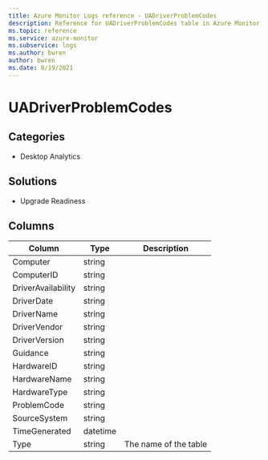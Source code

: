 ```yaml
---
title: Azure Monitor Logs reference - UADriverProblemCodes
description: Reference for UADriverProblemCodes table in Azure Monitor Logs.
ms.topic: reference
ms.service: azure-monitor
ms.subservice: logs
ms.author: bwren
author: bwren
ms.date: 8/19/2021
---
```


# UADriverProblemCodes

 

## Categories

- Desktop Analytics
## Solutions

- Upgrade Readiness




## Columns

|Column|Type|Description|
|---|---|---|
|Computer|string||
|ComputerID|string||
|DriverAvailability|string||
|DriverDate|string||
|DriverName|string||
|DriverVendor|string||
|DriverVersion|string||
|Guidance|string||
|HardwareID|string||
|HardwareName|string||
|HardwareType|string||
|ProblemCode|string||
|SourceSystem|string||
|TimeGenerated|datetime||
|Type|string|The name of the table|
